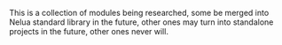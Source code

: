 This is a collection of modules being researched,
some be merged into Nelua standard library in the future,
other ones may turn into standalone projects in the future,
other ones never will.
